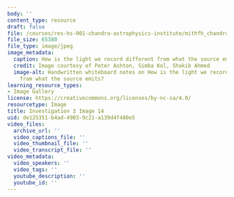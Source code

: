 ```yaml
---
body: ''
content_type: resource
draft: false
file: /courses/res-hs-001-chandra-astrophysics-institute/mithfh_chandra_inv3_kinset.jpg
file_size: 65380
file_type: image/jpeg
image_metadata:
  caption: How is the light we record different from what the source emits?
  credit: Image courtesy of Peter Ashton, Simba Kol, Shakib Ahmed
  image-alt: Handwritten whiteboard notes on How is the light we record different
    from what the source emits?
learning_resource_types:
- Image Gallery
license: https://creativecommons.org/licenses/by-nc-sa/4.0/
resourcetype: Image
title: Investigation 3 Image 14
uid: de125351-b4ad-4903-9c21-a139d4f480e5
video_files:
  archive_url: ''
  video_captions_file: ''
  video_thumbnail_file: ''
  video_transcript_file: ''
video_metadata:
  video_speakers: ''
  video_tags: ''
  youtube_description: ''
  youtube_id: ''
---
```

